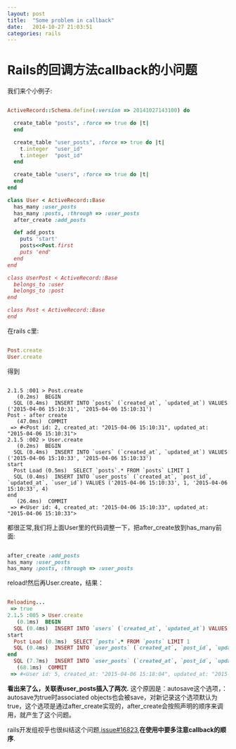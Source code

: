 ```yaml
---
layout: post
title:  "Some problem in callback"
date:   2014-10-27 21:03:51
categories: rails
---
```


Rails的回调方法callback的小问题
========

我们来个小例子:

```ruby

ActiveRecord::Schema.define(:version => 20141027143100) do

  create_table "posts", :force => true do |t|
  end

  create_table "user_posts", :force => true do |t|
    t.integer  "user_id"
    t.integer  "post_id"
  end

  create_table "users", :force => true do |t|
  end
end

class User < ActiveRecord::Base
  has_many :user_posts
  has_many :posts, :through => :user_posts
  after_create :add_posts

  def add_posts
    puts 'start'
    posts<<Post.first
    puts 'end'
  end
end

class UserPost < ActiveRecord::Base
  belongs_to :user
  belongs_to :post
end

class Post < ActiveRecord::Base
end
```

在rails c里:

```ruby

Post.create
User.create
```
得到

```

2.1.5 :001 > Post.create
   (0.2ms)  BEGIN
  SQL (0.4ms)  INSERT INTO `posts` (`created_at`, `updated_at`) VALUES ('2015-04-06 15:10:31', '2015-04-06 15:10:31')
Post - after create
   (47.0ms)  COMMIT
 => #<Post id: 2, created_at: "2015-04-06 15:10:31", updated_at: "2015-04-06 15:10:31">
2.1.5 :002 > User.create
   (0.2ms)  BEGIN
  SQL (0.4ms)  INSERT INTO `users` (`created_at`, `updated_at`) VALUES ('2015-04-06 15:10:33', '2015-04-06 15:10:33')
start
  Post Load (0.5ms)  SELECT `posts`.* FROM `posts` LIMIT 1
  SQL (0.4ms)  INSERT INTO `user_posts` (`created_at`, `post_id`, `updated_at`, `user_id`) VALUES ('2015-04-06 15:10:33', 1, '2015-04-06 15:10:33', 4)
end
   (26.4ms)  COMMIT
 => #<User id: 4, created_at: "2015-04-06 15:10:33", updated_at: "2015-04-06 15:10:33">
```

都很正常,我们将上面User里的代码调整一下，把after_create放到has_many前面:

```ruby

after_create :add_posts
has_many :user_posts
has_many :posts, :through => :user_posts
```

reload!然后再User.create，结果：

```ruby

Reloading...
 => true
2.1.5 :005 > User.create
   (0.1ms)  BEGIN
  SQL (0.4ms)  INSERT INTO `users` (`created_at`, `updated_at`) VALUES ('2015-04-06 15:18:04', '2015-04-06 15:18:04')
start
  Post Load (0.3ms)  SELECT `posts`.* FROM `posts` LIMIT 1
  SQL (0.4ms)  INSERT INTO `user_posts` (`created_at`, `post_id`, `updated_at`, `user_id`) VALUES ('2015-04-06 15:18:04', 1, '2015-04-06 15:18:04', 5)
end
  SQL (7.7ms)  INSERT INTO `user_posts` (`created_at`, `post_id`, `updated_at`, `user_id`) VALUES ('2015-04-06 15:18:04', 1, '2015-04-06 15:18:04', 5)
   (68.1ms)  COMMIT
 => #<User id: 5, created_at: "2015-04-06 15:18:04", updated_at: "2015-04-06 15:18:04">

```
**看出来了么，关联表user_posts插入了两次.**
这个原因是：autosave这个选项，：autosave为true时associated objects也会被save，对新记录这个选项默认为true，这个选项是通过after_create实现的，after_create会按照声明的顺序来调用，就产生了这个问题。

rails开发组视乎也很纠结这个问题,[issue#16823](https://github.com/rails/rails/issues/16823),**在使用中要多注意callback的顺序**.
